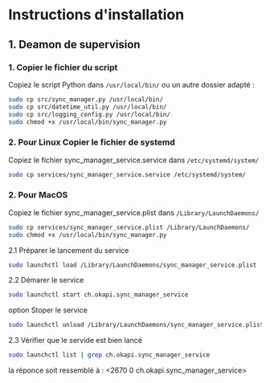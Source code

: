 # Instructions d'installation

## 1. Deamon de supervision

### 1. Copier le fichier du script

Copiez le script Python dans `/usr/local/bin/` ou un autre dossier adapté :

```bash
sudo cp src/sync_manager.py /usr/local/bin/
sudo cp src/datetime_util.py /usr/local/bin/
sudo cp src/logging_config.py /usr/local/bin/
sudo chmod +x /usr/local/bin/sync_manager.py
```

### 2. Pour Linux Copier le fichier de systemd

Copiez le fichier sync_manager_service.service dans `/etc/systemd/system/`
```bash
sudo cp services/sync_manager_service.service /etc/systemd/system/
```
### 2. Pour MacOS
Copiez le fichier sync_manager_service.plist dans `/Library/LaunchDaemons/`
```bash
sudo cp services/sync_manager_service.plist /Library/LaunchDaemons/
sudo chmod +x /usr/local/bin/sync_manager.py
```
2.1 Préparer le lancement du service
```bash
sudo launchctl load /Library/LaunchDaemons/sync_manager_service.plist
```

2.2 Démarer le service
```bash
sudo launchctl start ch.okapi.sync_manager_service 
```

option Stoper le service
```bash
sudo launchctl unload /Library/LaunchDaemons/sync_manager_service.plist
```

2.3 Vérifier que le servide est bien lancé
```bash
sudo launchctl list | grep ch.okapi.sync_manager_service
```
la réponce soit ressemblé à : <2670    0       ch.okapi.sync_manager_service>





